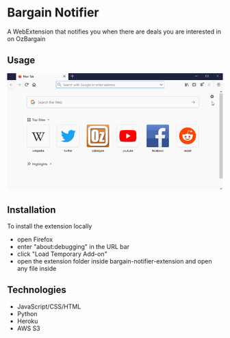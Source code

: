 # Bargain Notifier

A WebExtension that notifies you when there are deals you are interested in on OzBargain

## Usage

![](usage.gif)

## Installation

To install the extension locally

- open Firefox
- enter "about:debugging" in the URL bar
- click "Load Temporary Add-on"
- open the extension folder inside bargain-notifier-extension and open any file inside

## Technologies

- JavaScript/CSS/HTML
- Python
- Heroku
- AWS S3
